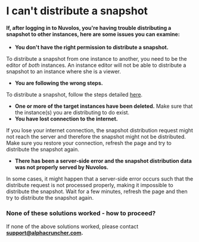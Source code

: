 # I can't distribute a snapshot

#### If, after logging in to Nuvolos, you're having trouble distributing a snapshot to other instances, here are some issues you can examine:

* **You don't have the right permission to distribute a snapshot.**

To distribute a snapshot from one instance to another, you need to be the editor of _both_ instances. An instance editor will not be able to distribute a snapshot to an instance where she is a viewer.

* **You are following the wrong steps.**

To distribute a snapshot, follow the steps detailed [here](../../actions/distribute-objects-in-nuvolos/).

* **One or more of the target instances have been deleted.**  Make sure that the instance\(s\) you are distributing to do exist. 
* **You have lost connection to the internet.**

If you lose your internet connection, the snapshot distribution request might not reach the server and therefore the snapshot might not be distributed. Make sure you restore your connection,  refresh the page and try to distribute the snapshot again.

* **There has been a server-side error and the snapshot distribution data was not properly served by Nuvolos.**

In some cases, it might happen that a server-side error occurs such that the distribute request is not processed properly, making it impossible to distribute the snapshot. Wait for a few minutes, refresh the page and then try to distribute the snapshot again.  


### None of these solutions worked - how to proceed?

If none of the above solutions worked, please contact **support@alphacruncher.com.**

